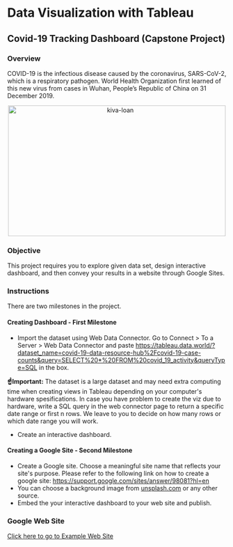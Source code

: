 # Data Visualization with Tableau
## Covid-19 Tracking Dashboard (Capstone Project)
### Overview
COVID-19 is the infectious disease caused by the coronavirus, SARS-CoV-2, which is a respiratory pathogen. World Health Organization first learned of this new virus from cases in Wuhan, People’s Republic of China on 31 December 2019.

<center class="img-fluid" alt="label">
<img src="https://drive.google.com/uc?export=view&amp;id=11yLhtbPmrhXvVXNM375yaz-6g76T_BnP" alt="kiva-loan" width="500" height="300">
</center>

### Objective
This project requires you to explore given data set, design interactive dashboard, and then convey your results in a website through Google Sites. 

### Instructions
There are two milestones in the project.
#### Creating Dashboard - First Milestone
* Import the dataset using Web Data Connector. Go to Connect > To a Server > Web Data Connector and paste https://tableau.data.world/?dataset_name=covid-19-data-resource-hub%2Fcovid-19-case-counts&query=SELECT%20*%20FROM%20covid_19_activity&queryType=SQL in the box. 
<div class="alert alert-danger" role="alert">
    <b>☝Important:</b> The dataset is a large dataset and may need extra computing time when creating views in Tableau depending on your computer's hardware spesifications. In case you have problem to create the viz due to hardware, write a SQL query in the web connector page to return a specific date range or first n rows. We leave to you to decide on how many rows or which date range you will work.
</div>

* Create an interactive dashboard.
#### Creating a Google Site - Second Milestone
* Create a Google site. Choose a meaningful site name that reflects your site's purpose. 
Please refer to the following link on how to create a google site:
https://support.google.com/sites/answer/98081?hl=en
* You can choose a background image from [unsplash.com](https://unsplash.com/) or any other source.
* Embed the your interactive dashboard to your web site and publish.

### Google Web Site
[Click here to go to Example Web Site](https://sites.google.com/view/covid-19-tracking-dashboard/home)

